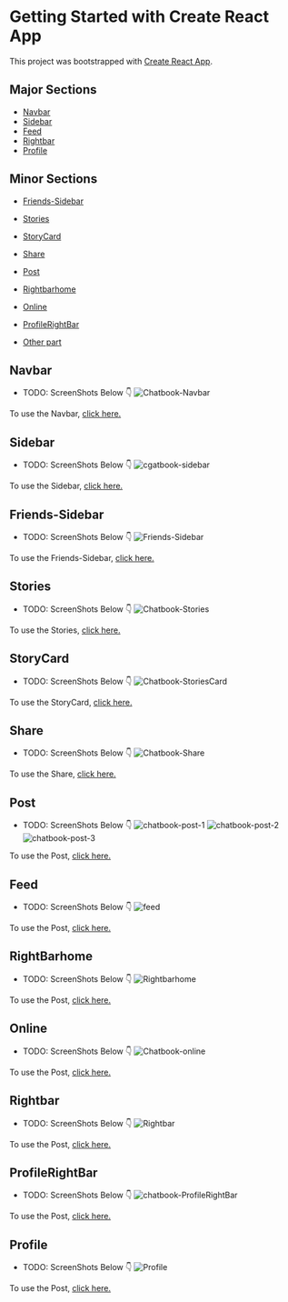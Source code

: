 # Getting Started with Create React App

This project was bootstrapped with [Create React App](https://github.com/facebook/create-react-app).

## Major Sections
- [Navbar](#navbar)
- [Sidebar](#sidebar)
- [Feed](#feed)
- [Rightbar](#rightbar)
- [Profile](#profile)

## Minor Sections
- [Friends-Sidebar](#friends-sidebar)
- [Stories](#stories)
- [StoryCard](#storycard)
- [Share](#share)
- [Post](#post)
- [Rightbarhome](#rightbarhome)
- [Online](#online)
- [ProfileRightBar](#profileRightBar)

- [Other part](#other-part)

## Navbar

- TODO: ScreenShots Below 👇
![Chatbook-Navbar](https://user-images.githubusercontent.com/102934270/204153533-272e7600-e559-49a1-84f5-4c2b7c80b62f.jpg)

To use the Navbar, [click here.](src/components/navbar)

## Sidebar

- TODO: ScreenShots Below 👇
![cgatbook-sidebar](https://user-images.githubusercontent.com/102934270/204154091-180d1ea4-fd87-4ea8-b99d-02ae1de775f2.jpg)

To use the Sidebar, [click here.](src/components/sidebar)

## Friends-Sidebar

- TODO: ScreenShots Below 👇
![Friends-Sidebar](https://user-images.githubusercontent.com/102934270/204154289-7c1200db-58fe-4222-9dd4-33d3c8a46ec0.jpg)

To use the Friends-Sidebar, [click here.](src/components/friends)

## Stories

- TODO: ScreenShots Below 👇
![Chatbook-Stories](https://user-images.githubusercontent.com/102934270/204307689-83459cb2-022e-4cc1-bc1c-02aa7609952c.jpg)

To use the Stories, [click here.](src/components/stories)

## StoryCard

- TODO: ScreenShots Below 👇
![Chatbook-StoriesCard](https://user-images.githubusercontent.com/102934270/204308222-8441b5d5-2020-40c6-a74b-86d3249f67c8.jpg)

To use the StoryCard, [click here.](src/components/storycard)

## Share

- TODO: ScreenShots Below 👇
![Chatbook-Share](https://user-images.githubusercontent.com/102934270/204342728-ebb79999-80ea-42b7-aca4-f217c622ca98.jpg)

To use the Share, [click here.](src/components/share)

## Post

- TODO: ScreenShots Below 👇
![chatbook-post-1](https://user-images.githubusercontent.com/102934270/204342962-77196a12-6ecc-46bb-96b1-9fc0f767c860.jpg)
![chatbook-post-2](https://user-images.githubusercontent.com/102934270/204343015-f1448253-624f-41c7-8d2c-2859b1a0c776.jpg)
![chatbook-post-3](https://user-images.githubusercontent.com/102934270/204343062-da2f9159-4997-4b38-bf81-07a3e0114197.jpg)

To use the Post, [click here.](src/components/post)

## Feed

- TODO: ScreenShots Below 👇
![feed](https://user-images.githubusercontent.com/102934270/204344348-869b4051-4f48-4205-9fd8-cd9bec008003.gif)

To use the Post, [click here.](src/components/feed)

## RightBarhome

- TODO: ScreenShots Below 👇
![Rightbarhome](https://user-images.githubusercontent.com/102934270/204549639-d32d90ae-006e-4105-9abc-015e20ab2035.jpg)

To use the Post, [click here.](src/components/rightbarhome)

## Online

- TODO: ScreenShots Below 👇
![Chatbook-online](https://user-images.githubusercontent.com/102934270/204549947-2607ef9c-cbcb-4806-9198-2cddcb0aa3b4.jpg)

To use the Post, [click here.](src/components/online)

## Rightbar

- TODO: ScreenShots Below 👇
![Rightbar](https://user-images.githubusercontent.com/102934270/204550374-72b0b7c0-c83f-4971-ae76-573a8353e0d5.gif)

To use the Post, [click here.](src/components/rightbar)

## ProfileRightBar

- TODO: ScreenShots Below 👇
![chatbook-ProfileRightBar](https://user-images.githubusercontent.com/102934270/204552297-1fa83fa6-9702-4ef2-bc2a-5fb2350d45af.jpg)

To use the Post, [click here.](src/components/profileRightBar)

## Profile

- TODO: ScreenShots Below 👇
![Profile](https://user-images.githubusercontent.com/102934270/204552675-b5538397-dff2-48f2-b283-c064a8dbb483.gif)

To use the Post, [click here.](src/pages/profile)




